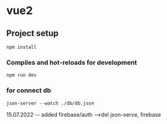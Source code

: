 # vue2

## Project setup
```
npm install
```

### Compiles and hot-reloads for development
```
npm run dev
```
### for connect db
```
json-server --watch ./db/db.json
```



15.07.2022 -- added firebase/auth
-->del json-serve, firebase
